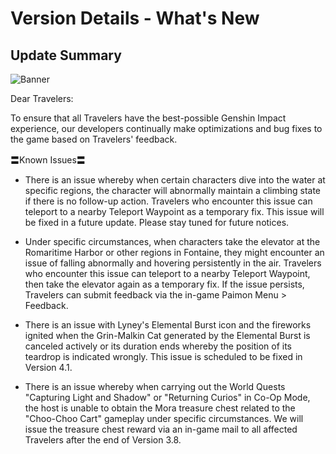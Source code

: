 # Version Details - What's New 
## Update Summary
![Banner](https://sdk.hoyoverse.com/upload/announcement/2020/11/11/0c4d0c742dde8334be30352fa3f5fb5b_4067277611421326976.jpg)

Dear Travelers:

To ensure that all Travelers have the best-possible Genshin Impact experience, our developers continually make optimizations and bug fixes to the game based on Travelers' feedback.

〓Known Issues〓

- There is an issue whereby when certain characters dive into the water at specific regions, the character will abnormally maintain a climbing state if there is no follow-up action. Travelers who encounter this issue can teleport to a nearby Teleport Waypoint as a temporary fix. This issue will be fixed in a future update. Please stay tuned for future notices.

- Under specific circumstances, when characters take the elevator at the Romaritime Harbor or other regions in Fontaine, they might encounter an issue of falling abnormally and hovering persistently in the air. Travelers who encounter this issue can teleport to a nearby Teleport Waypoint, then take the elevator again as a temporary fix. If the issue persists, Travelers can submit feedback via the in-game Paimon Menu > Feedback.

- There is an issue with Lyney's Elemental Burst icon and the fireworks ignited when the Grin-Malkin Cat generated by the Elemental Burst is canceled actively or its duration ends whereby the position of its teardrop is indicated wrongly. This issue is scheduled to be fixed in Version 4.1.

- There is an issue whereby when carrying out the World Quests "Capturing Light and Shadow" or "Returning Curios" in Co-Op Mode, the host is unable to obtain the Mora treasure chest related to the "Choo-Choo Cart" gameplay under specific circumstances. We will issue the treasure chest reward via an in-game mail to all affected Travelers after the end of Version 3.8.
